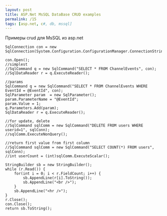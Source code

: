 ```yaml
---
layout: post
title: ASP.Net MsSQL DataBase CRUD examples
permalink: /15
tags: [asp.net, c#, db, mssql]
---
```


Примеры crud для MsSQL из asp.net

    SqlConnection con = new SqlConnection(System.Configuration.ConfigurationManager.ConnectionStrings["RabotaUA"].ToString());

    con.Open();
    //simplest
    //SqlCommand q = new SqlCommand("SELECT * FROM ChannelEvents", con);
    //SqlDataReader r = q.ExecuteReader();

    //params
    SqlCommand q = new SqlCommand("SELECT * FROM ChannelEvents WHERE EventId = @EventId", con);
    SqlParameter param  = new SqlParameter();
    param.ParameterName = "@EventId";
    param.Value = 1;
    q.Parameters.Add(param);
    SqlDataReader r = q.ExecuteReader();

    //for update, delete
    //SqlCommand sqlComm = new SqlCommand("DELETE FROM users WHERE userid=1", sqlConn);
    //sqlComm.ExecuteNonQuery();

    //return first value from first column
    //SqlCommand sqlComm = new SqlCommand("SELECT COUNT(*) FROM users", sqlConn);
    //int userCount = (int)sqlComm.ExecuteScalar();

    StringBuilder sb = new StringBuilder();
    while (r.Read()) {
        for(int i = 0; i < r.FieldCount; i++) {
            sb.AppendLine(r[i].ToString());
            sb.AppendLine("<br />");
        }
        sb.AppendLine("<hr />");
    }
    r.Close();
    con.Close();
    return sb.ToString();
